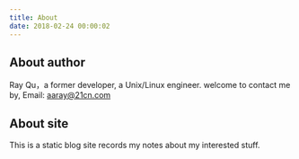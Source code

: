 ```yaml
---
title: About 
date: 2018-02-24 00:00:02
---
```


## About author

Ray Qu，a former developer, a Unix/Linux engineer. welcome to contact me by, Email: aaray@21cn.com

## About site

This is a static blog site records my notes about my interested stuff.
